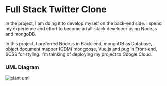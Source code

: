 # Full Stack Twitter Clone

In the project, I am doing it to develop myself on the back-end side. I spend my experience and effort to become a full-stack developer using Node.js and mongoDB.

In this project, I preferred Node.js in Back-end, mongoDB as Database, object document mapper (ODM) mongoose, Vue.js and pug in Front-end, SCSS for styling. I'm thinking of deploying my project to Google Cloud.

### UML Diagram

![plant uml ](https://raw.githubusercontent.com/cihat/full-stack-twitter-clone/ab54bbfa71ae1b4aed197ad92c4a5391c790572e/architecture/Class%20Diagram.svg)
